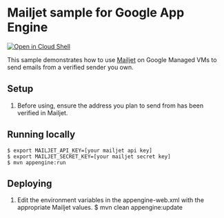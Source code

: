 # Mailjet sample for Google App Engine

<a href="https://console.cloud.google.com/cloudshell/open?git_repo=https://github.com/GoogleCloudPlatform/java-docs-samples&page=editor&open_in_editor=appengine-java21/mailjet/README.md">
<img alt="Open in Cloud Shell" src ="http://gstatic.com/cloudssh/images/open-btn.png"></a>


This sample demonstrates how to use [Mailjet](https://www.mailjet.com/) on Google Managed VMs to
send emails from a verified sender you own.

## Setup
1. Before using, ensure the address you plan to send from has been verified in Mailjet.

## Running locally
    $ export MAILJET_API_KEY=[your mailjet api key]
    $ export MAILJET_SECRET_KEY=[your mailjet secret key]
    $ mvn appengine:run

## Deploying
1. Edit the environment variables in the appengine-web.xml with the appropriate Mailjet values.
    $ mvn clean appengine:update
